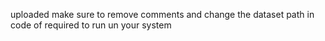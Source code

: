 uploaded make sure to remove comments and change the dataset path in code of required to run un your system
